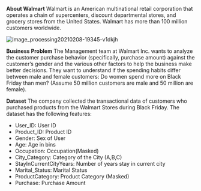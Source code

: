 **About Walmart**
Walmart is an American multinational retail corporation that operates a chain of supercenters, discount departmental stores, and grocery stores from the United States. Walmart has more than 100 million customers worldwide.

![image_processing20210208-19345-v1dkjh](https://github.com/Nischithahn29/Analysing-spending-habits-of-customers-of-a-retail-chain/assets/139593702/4e682d09-a81b-458c-ba45-ff4ea33b6ec3)


**Business Problem**
The Management team at Walmart Inc. wants to analyze the customer purchase behavior (specifically, purchase amount) against the customer’s gender and the various other factors to help the business make better decisions. They want to understand if the spending habits differ between male and female customers: Do women spend more on Black Friday than men? (Assume 50 million customers are male and 50 million are female).

**Dataset**
The company collected the transactional data of customers who purchased products from the Walmart Stores during Black Friday. The dataset has the following features:

- User_ID:	User ID
- Product_ID:	Product ID
- Gender:	Sex of User
- Age:	Age in bins
- Occupation:	Occupation(Masked)
- City_Category:	Category of the City (A,B,C)
- StayInCurrentCityYears:	Number of years stay in current city
- Marital_Status:	Marital Status
- ProductCategory:	Product Category (Masked)
- Purchase:	Purchase Amount
